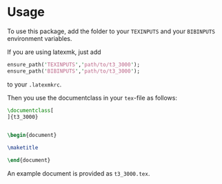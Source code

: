 # Usage

To use this package, add the folder to your `TEXINPUTS` and your `BIBINPUTS` environment variables.

If you are using latexmk, just add
```perl
ensure_path('TEXINPUTS','path/to/t3_3000');
ensure_path('BIBINPUTS','path/to/t3_3000');
```
to your `.latexmkrc`.

Then you use the documentclass in your `tex`-file as follows:
```LaTeX
\documentclass[
]{t3_3000}


\begin{document}

\maketitle

\end{document}
```

An example document is provided as `t3_3000.tex`.
